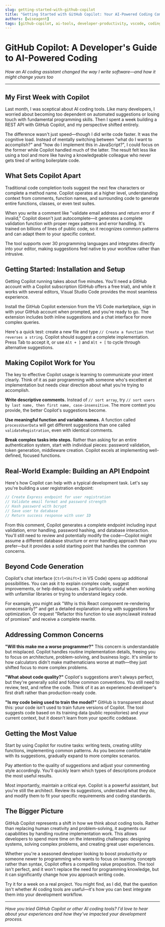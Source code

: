 ```yaml
---
slug: getting-started-with-github-copilot
title: "Getting Started with GitHub Copilot: Your AI-Powered Coding Companion"
authors: [wiseagent]
tags: [github-copilot, ai-tools, developer-productivity, vscode, coding-tools]
---
```


# GitHub Copilot: A Developer's Guide to AI-Powered Coding

*How an AI coding assistant changed the way I write software—and how it might change yours too*

---

## My First Week with Copilot
<!--truncate-->

Last month, I was sceptical about AI coding tools. Like many developers, I worried about becoming too dependent on automated suggestions or losing touch with fundamental programming skills. Then I spent a week building a REST API with GitHub Copilot, and my perspective shifted entirely.

The difference wasn't just speed—though I did write code faster. It was the cognitive load. Instead of mentally switching between "what do I want to accomplish?" and "how do I implement this in JavaScript?", I could focus on the former while Copilot handled much of the latter. The result felt less like using a tool and more like having a knowledgeable colleague who never gets tired of writing boilerplate code.

## What Sets Copilot Apart

Traditional code completion tools suggest the next few characters or complete a method name. Copilot operates at a higher level, understanding context from comments, function names, and surrounding code to generate entire functions, classes, or even test suites.

When you write a comment like "validate email address and return error if invalid," Copilot doesn't just autocomplete—it generates a complete validation function with proper regex patterns and error handling. It's trained on billions of lines of public code, so it recognizes common patterns and can adapt them to your specific context.

The tool supports over 30 programming languages and integrates directly into your editor, making suggestions feel native to your workflow rather than intrusive.

## Getting Started: Installation and Setup

Getting Copilot running takes about five minutes. You'll need a GitHub account with a Copilot subscription (GitHub offers a free trial), and while it works with several editors, Visual Studio Code provides the most seamless experience.

Install the GitHub Copilot extension from the VS Code marketplace, sign in with your GitHub account when prompted, and you're ready to go. The extension includes both inline suggestions and a chat interface for more complex queries.

Here's a quick test: create a new file and type `// Create a function that reverses a string`. Copilot should suggest a complete implementation. Press Tab to accept it, or use `Alt + ]` and `Alt + [` to cycle through alternative suggestions.

## Making Copilot Work for You

The key to effective Copilot usage is learning to communicate your intent clearly. Think of it as pair programming with someone who's excellent at implementation but needs clear direction about what you're trying to accomplish.

**Write descriptive comments.** Instead of `// sort array`, try `// sort users by last name, then first name, case-insensitive`. The more context you provide, the better Copilot's suggestions become.

**Use meaningful function and variable names.** A function called `processUserData` will get different suggestions than one called `validateRegistration`, even with identical comments.

**Break complex tasks into steps.** Rather than asking for an entire authentication system, start with individual pieces: password validation, token generation, middleware creation. Copilot excels at implementing well-defined, focused functions.

## Real-World Example: Building an API Endpoint

Here's how Copilot can help with a typical development task. Let's say you're building a user registration endpoint:

```javascript
// Create Express endpoint for user registration
// Validate email format and password strength
// Hash password with bcrypt
// Save user to database
// Return success response with user ID
```

From this comment, Copilot generates a complete endpoint including input validation, error handling, password hashing, and database interaction. You'll still need to review and potentially modify the code—Copilot might assume a different database structure or error handling approach than you prefer—but it provides a solid starting point that handles the common concerns.

## Beyond Code Generation

Copilot's chat interface (`Ctrl+Shift+I` in VS Code) opens up additional possibilities. You can ask it to explain complex code, suggest improvements, or help debug issues. It's particularly useful when working with unfamiliar libraries or trying to understand legacy code.

For example, you might ask "Why is this React component re-rendering unnecessarily?" and get a detailed explanation along with suggestions for optimization. Or request "Refactor this function to use async/await instead of promises" and receive a complete rewrite.

## Addressing Common Concerns

**"Will this make me a worse programmer?"** This concern is understandable but misplaced. Copilot handles routine implementation details, freeing you to focus on architecture, problem-solving, and business logic. It's similar to how calculators didn't make mathematicians worse at math—they just shifted focus to more complex problems.

**"What about code quality?"** Copilot's suggestions aren't always perfect, but they're generally solid and follow common conventions. You still need to review, test, and refine the code. Think of it as an experienced developer's first draft rather than production-ready code.

**"Is my code being used to train the model?"** GitHub is transparent about this: your code isn't used to train future versions of Copilot. The tool suggests code based on its training data (public repositories) and your current context, but it doesn't learn from your specific codebase.

## Getting the Most Value

Start by using Copilot for routine tasks: writing tests, creating utility functions, implementing common patterns. As you become comfortable with its suggestions, gradually expand to more complex scenarios.

Pay attention to the quality of suggestions and adjust your commenting style accordingly. You'll quickly learn which types of descriptions produce the most useful results.

Most importantly, maintain a critical eye. Copilot is a powerful assistant, but you're still the architect. Review its suggestions, understand what they do, and modify them to fit your specific requirements and coding standards.

## The Bigger Picture

GitHub Copilot represents a shift in how we think about coding tools. Rather than replacing human creativity and problem-solving, it augments our capabilities by handling routine implementation work. This allows developers to spend more time on the interesting challenges: designing systems, solving complex problems, and creating great user experiences.

Whether you're a seasoned developer looking to boost productivity or someone newer to programming who wants to focus on learning concepts rather than syntax, Copilot offers a compelling value proposition. The tool isn't perfect, and it won't replace the need for programming knowledge, but it can significantly change how you approach writing code.

Try it for a week on a real project. You might find, as I did, that the question isn't whether AI coding tools are useful—it's how you can best integrate them into your development workflow.

---

*Have you tried GitHub Copilot or other AI coding tools? I'd love to hear about your experiences and how they've impacted your development process.*